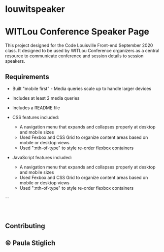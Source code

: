 # louwitspeaker
# WITLou Conference Speaker Page

This project designed for the Code Louisville Front-end September 2020 class. It designed to be used by WITLou Conference organizers as a central resource to communicate conference and session details to session speakers. 

## Requirements

* Built "mobile first" - Media queries scale up to handle larger devices
* Includes at least 2 media queries
* Includes a README file
* CSS features included:
  - A navigation menu that expands and collapses properly at desktop and mobile sizes
  - Used Fexbox and CSS Grid to organize content areas based on mobile or desktop views
  - Used ":nth-of-type" to style re-order flexbox containers

* JavaScript features included:
  - A navigation menu that expands and collapses properly at desktop and mobile sizes
  - Used Fexbox and CSS Grid to organize content areas based on mobile or desktop views
  - Used ":nth-of-type" to style re-order flexbox containers


-- 


```



```

## Contributing


## &copy; Paula Stiglich 